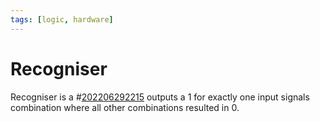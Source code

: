 ```yaml
---
tags: [logic, hardware]
---
```


# Recogniser

Recogniser is a #[202206292215](202206292215.md) outputs a 1 for exactly one input signals combination where all other combinations resulted in 0.